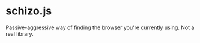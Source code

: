 schizo.js
=========

Passive-aggressive way of finding the browser you're currently using. Not a real library.